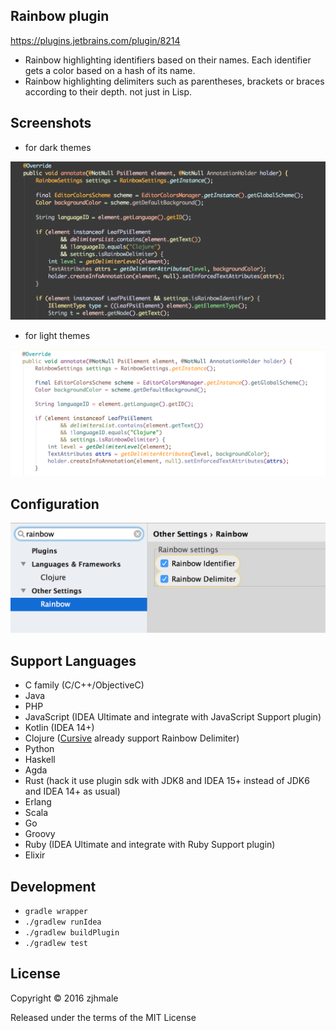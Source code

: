 ## Rainbow plugin

https://plugins.jetbrains.com/plugin/8214

* Rainbow highlighting identifiers based on their names. Each identifier gets a color based on a hash of its name.
* Rainbow highlighting delimiters such as parentheses, brackets or braces according to their depth. not just in Lisp.

## Screenshots

* for dark themes

![](./pics/dark.png)

* for light themes

![](./pics/light.png)

## Configuration

![](./pics/settings.png)

## Support Languages

* C family (C/C++/ObjectiveC)
* Java
* PHP
* JavaScript (IDEA Ultimate and integrate with JavaScript Support plugin)
* Kotlin (IDEA 14+)
* Clojure ([Cursive](https://cursive-ide.com/) already support Rainbow Delimiter)
* Python
* Haskell
* Agda
* Rust (hack it use plugin sdk with JDK8 and IDEA 15+ instead of JDK6 and IDEA 14+ as usual)
* Erlang
* Scala
* Go
* Groovy
* Ruby (IDEA Ultimate and integrate with Ruby Support plugin)
* Elixir

## Development

* `gradle wrapper`
* `./gradlew runIdea`
* `./gradlew buildPlugin`
* `./gradlew test`

## License

Copyright © 2016 zjhmale

Released under the terms of the MIT License
